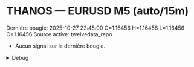 # THANOS — EURUSD M5 (auto/15m)
Dernière bougie: 2025-10-27 22:45:00  O=1.16456  H=1.16456  L=1.16456  C=1.16456
Source active: twelvedata_repo

- Aucun signal sur la dernière bougie.

<details><summary>Debug</summary>

- TD_API_KEY manquant.

</details>